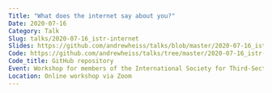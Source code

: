 ```yaml
---
Title: "What does the internet say about you?"
Date: 2020-07-16
Category: Talk
Slug: talks/2020-07-16_istr-internet
Slides: https://github.com/andrewheiss/talks/blob/master/2020-07-16_istr-internet/slides/istr-internet.pdf
Code: https://github.com/andrewheiss/talks/tree/master/2020-07-16_istr-internet
Code_title: GitHub repository
Event: Workshop for members of the International Society for Third-Sector Research (ISTR)
Location: Online workshop via Zoom
---
```

